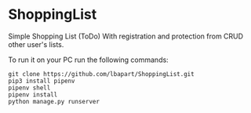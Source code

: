 # ShoppingList
Simple Shopping List (ToDo)
With registration and protection from CRUD other user's lists.

To run it on your PC run the following commands:

```
git clone https://github.com/lbapart/ShoppingList.git
pip3 install pipenv
pipenv shell
pipenv install
python manage.py runserver
```
